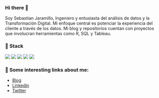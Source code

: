 ### Hi there 👋

Soy Sebastian Jaramillo, Ingeniero y entusiasta del análisis de datos y la Transformación Digital. Mi enfoque central es potenciar la experiencia del cliente a través de los datos. Mi blog y repositorios cuentan con proyectos que involucran herramientas como R, SQL y Tableau.

### 🧰 Stack

![](https://img.shields.io/badge/Language-R-blue) ![](https://img.shields.io/badge/Language-Python-yellow) ![](https://img.shields.io/badge/Language-SQL-green) ![](https://img.shields.io/badge/Tool-Google%20Sheets-orange) ![](https://img.shields.io/badge/Digital-Transformation-purple)

### 

### 🔗 Some interesting links about me:
* [Blog](http://sebastianjaramillo.github.io)
* [Linkedin](https://www.linkedin.com/in/jarastian/)
* [Twitter](https://twitter.com/jarastian)
  
<!--
**jarastian/jarastian** is a ✨ _special_ ✨ repository because its `README.md` (this file) appears on your GitHub profile.

Here are some ideas to get you started:

- 🔭 I’m currently working on ...
- 🌱 I’m currently learning ...
- 👯 I’m looking to collaborate on ...
- 🤔 I’m looking for help with ...
- 💬 Ask me about ...
- 📫 How to reach me: ...
- 😄 Pronouns: ...
- ⚡ Fun fact: ...
-->
